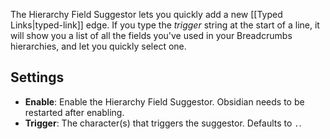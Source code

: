 The Hierarchy Field Suggestor lets you quickly add a new [[Typed Links|typed-link]] edge. If you type the _trigger_ string at the start of a line, it will show you a list of all the fields you've used in your Breadcrumbs hierarchies, and let you quickly select one.

## Settings

- **Enable**: Enable the Hierarchy Field Suggestor. Obsidian needs to be restarted after enabling.
- **Trigger**: The character(s) that triggers the suggestor. Defaults to `.`.
